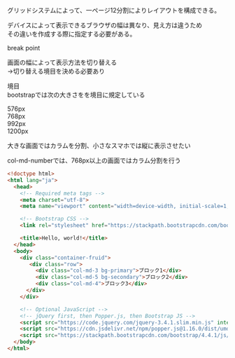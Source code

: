 グリッドシステムによって、一ページ12分割によりレイアウトを構成できる。

デバイスによって表示できるブラウザの幅は異なり、見え方は違うため  
その違いを作成する際に指定する必要がある。  


break point  

画面の幅によって表示方法を切り替える  
→切り替える境目を決める必要あり  

境目  
bootstrapでは次の大きさをを境目に規定している  

576px  
768px  
992px  
1200px  

大きな画面ではカラムを分割、小さなスマホでは縦に表示させたい  

col-md-numberでは、768px以上の画面ではカラム分割を行う

```html
<!doctype html>
<html lang="ja">
  <head>
    <!-- Required meta tags -->
    <meta charset="utf-8">
    <meta name="viewport" content="width=device-width, initial-scale=1, shrink-to-fit=no">

    <!-- Bootstrap CSS -->
    <link rel="stylesheet" href="https://stackpath.bootstrapcdn.com/bootstrap/4.4.1/css/bootstrap.min.css" integrity="sha384-Vkoo8x4CGsO3+Hhxv8T/Q5PaXtkKtu6ug5TOeNV6gBiFeWPGFN9MuhOf23Q9Ifjh" crossorigin="anonymous">

    <title>Hello, world!</title>
  </head>
  <body>
    <div class="container-fruid">
       <div class="row">
         <div class="col-md-3 bg-primary">ブロック1</div>
         <div class="col-md-5 bg-secondary">ブロック2</div>
         <div class="col-md-4">ブロック3</div>
      </div>
    </div>

    <!-- Optional JavaScript -->
    <!-- jQuery first, then Popper.js, then Bootstrap JS -->
    <script src="https://code.jquery.com/jquery-3.4.1.slim.min.js" integrity="sha384-J6qa4849blE2+poT4WnyKhv5vZF5SrPo0iEjwBvKU7imGFAV0wwj1yYfoRSJoZ+n" crossorigin="anonymous"></script>
    <script src="https://cdn.jsdelivr.net/npm/popper.js@1.16.0/dist/umd/popper.min.js" integrity="sha384-Q6E9RHvbIyZFJoft+2mJbHaEWldlvI9IOYy5n3zV9zzTtmI3UksdQRVvoxMfooAo" crossorigin="anonymous"></script>
    <script src="https://stackpath.bootstrapcdn.com/bootstrap/4.4.1/js/bootstrap.min.js" integrity="sha384-wfSDF2E50Y2D1uUdj0O3uMBJnjuUD4Ih7YwaYd1iqfktj0Uod8GCExl3Og8ifwB6" crossorigin="anonymous"></script>
  </body>
</html>
```
